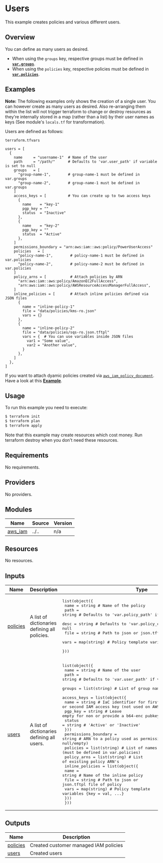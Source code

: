 # Users

This example creates policies and various different users.


## Overview

You can define as many users as desired.
* When using the `groups` key, respective groups must be defined in **[`var.groups`](../groups/)**.
* When using the `policies` key, respective policies must be defined in **[`var.policies`](../policies/)**.


## Examples

**Note:** The following examples only shows the creation of a single user. You can however create as many users as desired. Also re-arranging them within the list will not trigger terraform to change or destroy resources as they're internally stored in a map (rather than a list) by their user names as keys (See module's `locals.tf` for transformation).

Users are defined as follows:

`terraform.tfvars`
```hcl
users = [
  {
    name     = "username-1"  # Name of the user
    path     = "/path/"      # Defaults to 'var.user_path' if variable is set to null
    groups   = [
      "group-name-1",        # group-name-1 must be defined in var.groups
      "group-name-2",        # group-name-1 must be defined in var.groups
    ]
    access_keys = [          # You can create up to two access keys
      {
        name    = "key-1"
        pgp_key = ""
        status  = "Inactive"
      },
      {
        name    = "key-2"
        pgp_key = ""
        status  = "Active"
      },
    ]
    permissions_boundary = "arn:aws:iam::aws:policy/PowerUserAccess"
    policies   = [
      "policy-name-1",        # policy-name-1 must be defined in var.policies
      "policy-name-2",        # policy-name-2 must be defined in var.policies
    ]
    policy_arns = [           # Attach policies by ARN
      "arn:aws:iam::aws:policy/AmazonEC2FullAccess",
      "arn:aws:iam::aws:policy/AWSResourceAccessManagerFullAccess",
    ]
    inline_policies = [       # Attach inline policies defined via JSON files
      {
        name = "inline-policy-1"
        file = "data/policies/kms-ro.json"
        vars = {}
      },
      {
        name = "inline-policy-2"
        file = "data/policies/sqs-ro.json.tftpl"
        vars = {  # You can use variables inside JSON files
          var1 = "Some value",
          var2 = "Another value",
        }
      },
    ]
  },
]
```

If you want to attach dyamic policies created via [`aws_iam_policy_document`](https://registry.terraform.io/providers/hashicorp/aws/latest/docs/data-sources/iam_policy_document). Have a look at this **[Example](../policies-with-custom-data-sources)**.


## Usage

To run this example you need to execute:

```bash
$ terraform init
$ terraform plan
$ terraform apply
```

Note that this example may create resources which cost money. Run terraform destroy when you don't need these resources.


<!-- BEGINNING OF PRE-COMMIT-TERRAFORM DOCS HOOK -->
## Requirements

No requirements.

## Providers

No providers.

## Modules

| Name | Source | Version |
|------|--------|---------|
| <a name="module_aws_iam"></a> [aws\_iam](#module\_aws\_iam) | ../.. | n/a |

## Resources

No resources.

## Inputs

| Name | Description | Type | Default | Required |
|------|-------------|------|---------|:--------:|
| <a name="input_policies"></a> [policies](#input\_policies) | A list of dictionaries defining all policies. | <pre>list(object({<br>    name = string      # Name of the policy<br>    path = string      # Defaults to 'var.policy_path' if variable is set to null<br>    desc = string      # Defaults to 'var.policy_desc' if variable is set to null<br>    file = string      # Path to json or json.tftpl file of policy<br>    vars = map(string) # Policy template variables {key: val, ...}<br>  }))</pre> | `[]` | no |
| <a name="input_users"></a> [users](#input\_users) | A list of dictionaries defining all users. | <pre>list(object({<br>    name   = string       # Name of the user<br>    path   = string       # Defaults to 'var.user_path' if variable is set to null<br>    groups = list(string) # List of group names to add this user to<br>    access_keys = list(object({<br>      name    = string # IaC identifier for first or second IAM access key (not used on AWS)<br>      pgp_key = string # Leave empty for non or provide a b64-enc pubkey or keybase username<br>      status  = string # 'Active' or 'Inactive'<br>    }))<br>    permissions_boundary = string       # ARN to a policy used as permissions boundary (or null/empty)<br>    policies             = list(string) # List of names of policies (must be defined in var.policies)<br>    policy_arns          = list(string) # List of existing policy ARN's<br>    inline_policies = list(object({<br>      name = string      # Name of the inline policy<br>      file = string      # Path to json or json.tftpl file of policy<br>      vars = map(string) # Policy template variables {key = val, ...}<br>    }))<br>  }))</pre> | `[]` | no |

## Outputs

| Name | Description |
|------|-------------|
| <a name="output_policies"></a> [policies](#output\_policies) | Created customer managed IAM policies |
| <a name="output_users"></a> [users](#output\_users) | Created users |

<!-- END OF PRE-COMMIT-TERRAFORM DOCS HOOK -->
